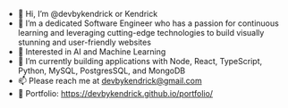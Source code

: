 - 👋 Hi, I’m @devbykendrick or Kendrick
- 👀 I’m a dedicated Software Engineer who has a passion for continuous learning and leveraging cutting-edge technologies to build visually stunning and user-friendly websites
- 👾 Interested in AI and Machine Learning 
- 🌱 I’m currently building applications with Node, React, TypeScript, Python, MySQL, PostgresSQL, and MongoDB
- 📫 Please reach me at devbykendrick@gmail.com
- 📄 Portfolio: https://devbykendrick.github.io/portfolio/

